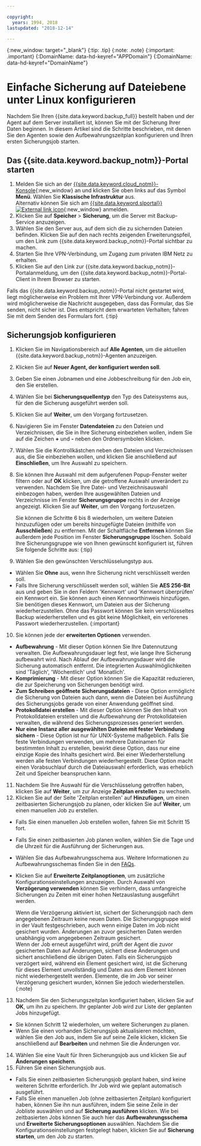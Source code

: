 ```yaml
---

copyright:
  years: 1994, 2018
lastupdated: "2018-12-14"

---
```

{:new_window: target="_blank"}
{:tip: .tip}
{:note: .note}
{:important: .important}
{:DomainName: data-hd-keyref="APPDomain"}
{:DomainName: data-hd-keyref="DomainName"}

# Einfache Sicherung auf Dateiebene unter Linux konfigurieren

Nachdem Sie Ihren {{site.data.keyword.backup_full}} bestellt haben und der Agent auf dem Server installiert ist, können Sie mit der Sicherung Ihrer Daten beginnen. In diesem Artikel sind die Schritte beschrieben, mit denen Sie den Agenten sowie den Aufbewahrungszeitplan konfigurieren und Ihren ersten Sicherungsjob starten.

## Das {{site.data.keyword.backup_notm}}-Portal starten

1. Melden Sie sich an der [{{site.data.keyword.cloud_notm}}-Konsole](https://{DomainName}/){:new_window} an und klicken Sie oben links auf das Symbol **Menü**. Wählen Sie **Klassische Infrastruktur** aus. <br>
   Alternativ können Sie sich am [{{site.data.keyword.slportal}} ![External link icon](../../icons/launch-glyph.svg "External link icon")](https://control.softlayer.com/){:new_window} anmelden.
2. Klicken Sie auf **Speicher** > **Sicherung**, um die Server mit Backup-Service anzuzeigen.
2. Wählen Sie den Server aus, auf dem sich die zu sichernden Dateien befinden. Klicken Sie auf den nach rechts zeigenden Erweiterungspfeil, um den Link zum {{site.data.keyword.backup_notm}}-Portal sichtbar zu machen.
3. Starten Sie Ihre VPN-Verbindung, um Zugang zum privaten IBM Netz zu erhalten.
4. Klicken Sie auf den Link zur {{site.data.keyword.backup_notm}}-Portalanmeldung, um den {{site.data.keyword.backup_notm}}-Portal-Client in Ihrem Browser zu starten.<br/>

  Falls das {{site.data.keyword.backup_notm}}-Portal nicht gestartet wird, liegt möglicherweise ein Problem mit Ihrer VPN-Verbindung vor. Außerdem wird möglicherweise die Nachricht ausgegeben, dass das Formular, das Sie senden, nicht sicher ist. Dies entspricht dem erwarteten Verhalten; fahren Sie mit dem Senden des Formulars fort.
  {:tip}

## Sicherungsjob konfigurieren

1. Klicken Sie im Navigationsbereich auf **Alle Agenten**, um die aktuellen {{site.data.keyword.backup_notm}}-Agenten anzuzeigen. 
2. Klicken Sie auf **Neuer Agent, der konfiguriert werden soll**.
3. Geben Sie einen Jobnamen und eine Jobbeschreibung für den Job ein, den Sie erstellen.
4. Wählen Sie bei **Sicherungsquellentyp** den Typ des Dateisystems aus, für den die Sicherung ausgeführt werden soll.
5. Klicken Sie auf **Weiter**, um den Vorgang fortzusetzen.
6. Navigieren Sie im Fenster **Datendateien** zu den Dateien und Verzeichnissen, die Sie in Ihre Sicherung einbeziehen wollen, indem Sie auf die Zeichen **+** und **-** neben den Ordnersymbolen klicken.
7. Wählen Sie die Kontrollkästchen neben den Dateien und Verzeichnissen aus, die Sie einbeziehen wollen, und klicken Sie anschließend auf **Einschließen**, um Ihre Auswahl zu speichern.
8. Sie können Ihre Auswahl mit dem aufgerufenen Popup-Fenster weiter filtern oder auf **OK** klicken, um die getroffene Auswahl unverändert zu verwenden. Nachdem Sie Ihre Datei- und Verzeichnisauswahl einbezogen haben, werden Ihre ausgewählten Dateien und Verzeichnisse im Fenster **Sicherungsgruppe** rechts in der Anzeige angezeigt. Klicken Sie auf **Weiter**, um den Vorgang fortzusetzen.

   Sie können die Schritte 6 bis 8 wiederholen, um weitere Dateien hinzuzufügen oder um bereits hinzugefügte Dateien (mithilfe von **Ausschließen**) zu entfernen. Mit der Schaltfläche **Entfernen** können Sie außerdem jede Position im Fenster **Sicherungsgruppe** löschen. Sobald Ihre Sicherungsgruppe wie von Ihnen gewünscht konfiguriert ist, führen Sie folgende Schritte aus:
   {:tip}
9. Wählen Sie den gewünschten Verschlüsselungstyp aus.
  - Wählen Sie **Ohne** aus, wenn Ihre Sicherung nicht verschlüsselt werden soll.
  - Falls Ihre Sicherung verschlüsselt werden soll, wählen Sie **AES 256-Bit** aus und geben Sie in den Feldern 'Kennwort' und 'Kennwort überprüfen' ein Kennwort ein. Sie können auch einen Kennworthinweis hinzufügen.
    Sie benötigen dieses Kennwort, um Dateien aus der Sicherung wiederherzustellen. Ohne das Passwort können Sie kein verschlüsseltes Backup wiederherstellen und es gibt keine Möglichkeit, ein verlorenes Passwort wiederherzustellen.
  {:important}
10. Sie können jede der **erweiterten Optionen** verwenden.
  - **Aufbewahrung** - Mit dieser Option können Sie Ihre Datennutzung verwalten. Die Aufbewahrungsdauer legt fest, wie lange Ihre Sicherung aufbewahrt wird. Nach Ablauf der Aufbewahrungsdauer wird die Sicherung automatisch entfernt. Die integrierten Auswahlmöglichkeiten sind 'Täglich', 'Wöchentlich' und 'Monatlich'.
  - **Komprimierung** - Mit dieser Option können Sie die Kapazität reduzieren, die zur Speicherung von Sicherungen benötigt wird.
  - **Zum Schreiben geöffnete Sicherungsdateien** - Diese Option ermöglicht die Sicherung von Dateien auch dann, wenn die Dateien bei Ausführung des Sicherungsjobs gerade von einer Anwendung geöffnet sind.
  - **Protokolldatei erstellen** - Mit dieser Option können Sie den Inhalt von Protokolldateien erstellen und die Aufbewahrung der Protokolldateien verwalten, die während des Sicherungsprozesses generiert werden.
  - **Nur eine Instanz aller ausgewählten Dateien mit fester Verbindung sichern** - Diese Option ist nur für UNIX-Systeme maßgeblich. Falls Sie feste Verbindungen verwenden, um mehrere Dateinamen für bestimmten Inhalt zu erstellen, bewirkt diese Option, dass nur eine einzige Kopie des Inhalts gesichert wird. Bei einer Wiederherstellung werden alle festen Verbindungen wiederhergestellt. Diese Option macht einen Vorabsuchlauf durch die Dateiauswahl erforderlich, was erheblich Zeit und Speicher beanspruchen kann.
11. Nachdem Sie Ihre Auswahl für die Verschlüsselung getroffen haben, klicken Sie auf **Weiter**, um zur Anzeige **Zeitplan erstellen** zu wechseln.
12. Klicken Sie auf der Seite 'Zeitplan erstellen' auf **Hinzufügen**, um einen zeitbasierten Sicherungsjob zu planen, oder klicken Sie auf **Weiter**, um einen manuellen Job zu erstellen.
  - Falls Sie einen manuellen Job erstellen wollen, fahren Sie mit Schritt 15 fort.
  - Falls Sie einen zeitbasierten Job planen wollen, wählen Sie die Tage und die Uhrzeit für die Ausführung der Sicherungen aus.
  - Wählen Sie das Aufbewahrungsschema aus. Weitere Informationen zu Aufbewahrungsschemas finden Sie in den [FAQs](faqs.html#how-do-the-retention-schemes-work-).
  - Klicken Sie auf **Erweiterte Zeitplanoptionen**, um zusätzliche Konfigurationseinstellungen anzuzeigen. Durch Auswahl von **Verzögerung verwenden** können Sie verhindern, dass umfangreiche Sicherungen zu Zeiten mit einer hohen Netzauslastung ausgeführt werden.

    Wenn die Verzögerung aktiviert ist, sichert der Sicherungsjob nach dem angegebenen Zeitraum keine neuen Daten. Die Sicherungsgruppe wird in der Vault festgeschrieben, auch wenn einige Daten im Job nicht gesichert wurden. Änderungen an zuvor gesicherten Daten werden unabhängig vom angegebenen Zeitraum gesichert. <br/> Wenn der Job erneut ausgeführt wird, prüft der Agent die zuvor gesicherten Daten auf Änderungen, sichert diese Änderungen und sichert anschließend die übrigen Daten. Falls ein Sicherungsjob verzögert wird, während ein Element gesichert wird, ist die Sicherung für dieses Element unvollständig und Daten aus dem Element können nicht wiederhergestellt werden. Elemente, die im Job vor seiner Verzögerung gesichert wurden, können Sie jedoch wiederherstellen.
    {:note}
13. Nachdem Sie den Sicherungszeitplan konfiguriert haben, klicken Sie auf **OK**, um ihn zu speichern. Ihr geplanter Job wird zur Liste der geplanten Jobs hinzugefügt.
  - Sie können Schritt 12 wiederholen, um weitere Sicherungen zu planen.
  - Wenn Sie einen vorhanden Sicherungsjob aktualisieren möchten, wählen Sie den Job aus, indem Sie auf seine Zeile klicken, klicken Sie anschließend auf **Bearbeiten** und nehmen Sie die Änderungen vor.
14. Wählen Sie eine Vault für Ihren Sicherungsjob aus und klicken Sie auf **Änderungen speichern**.
15. Führen Sie einen Sicherungsjob aus.
  - Falls Sie einen zeitbasierten Sicherungsjob geplant haben, sind keine weiteren Schritte erforderlich. Ihr Job wird wie geplant automatisch ausgeführt.
  - Falls Sie einen manuellen Job (ohne zeitbasierten Zeitplan) konfiguriert haben, können Sie ihn nun ausführen, indem Sie seine Zeile in der Jobliste auswählen und auf **Sicherung ausführen** klicken. Wie bei zeitbasierten Jobs können Sie auch hier das **Aufbewahrungsschema** und **Erweiterte Sicherungsoptionen** auswählen. Nachdem Sie die Konfigurationseinstellungen festgelegt haben, klicken Sie auf **Sicherung starten**, um den Job zu starten.
